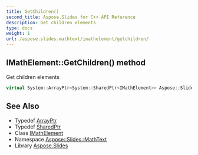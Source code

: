 ```yaml
---
title: GetChildren()
second_title: Aspose.Slides for C++ API Reference
description: Get children elements
type: docs
weight: 1
url: /aspose.slides.mathtext/imathelement/getchildren/
---
```

## IMathElement::GetChildren() method


Get children elements

```cpp
virtual System::ArrayPtr<System::SharedPtr<IMathElement>> Aspose::Slides::MathText::IMathElement::GetChildren()=0
```

## See Also

* Typedef [ArrayPtr](../../../system/arrayptr/)
* Typedef [SharedPtr](../../../system/sharedptr/)
* Class [IMathElement](../)
* Namespace [Aspose::Slides::MathText](../../)
* Library [Aspose.Slides](../../../)